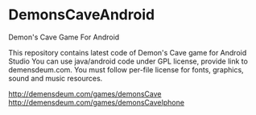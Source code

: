 # DemonsCaveAndroid
Demon's Cave Game For Android

This repository contains latest code of Demon's Cave game for Android Studio
You can use java/android code under GPL license, provide link to demensdeum.com.
You must follow per-file license for fonts, graphics, sound and music resources.

http://demensdeum.com/games/demonsCave<br>
http://demensdeum.com/games/demonsCaveIphone
